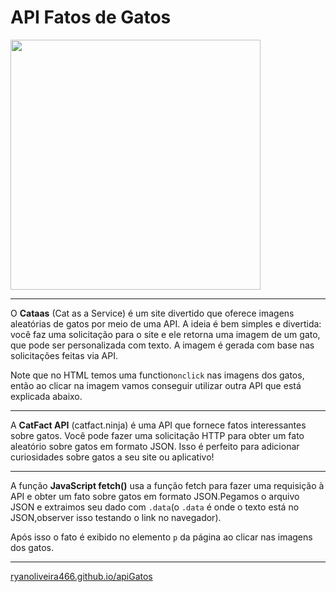 # API Fatos de Gatos

<img src="https://www.petz.com.br/blog/wp-content/uploads/2020/08/cat-sitter-felino-1280x720.jpg"  width=400 />

---

O **Cataas** (Cat as a Service) é um site divertido que oferece imagens aleatórias de gatos por meio de uma API. A ideia é bem simples e divertida: você faz uma solicitação para o site e ele retorna uma imagem de um gato, que pode ser personalizada com texto. A imagem é gerada com base nas solicitações feitas via API.

Note que no HTML temos uma function`onclick` nas imagens dos gatos, então ao clicar na imagem vamos conseguir utilizar outra API que está explicada abaixo.

---


A **CatFact API** (catfact.ninja) é uma API que fornece fatos interessantes sobre gatos. Você pode fazer uma solicitação HTTP para obter um fato aleatório sobre gatos em formato JSON. Isso é perfeito para adicionar curiosidades sobre gatos a seu site ou aplicativo!

---

A função **JavaScript fetch()** usa a função fetch para fazer uma requisição à API e obter um fato sobre gatos em formato JSON.Pegamos o arquivo JSON e extraimos seu dado com `.data`(o `.data` é onde o texto está no JSON,observer isso testando o link no navegador). 

Após isso o  fato é exibido no elemento `p` da página ao clicar nas imagens dos gatos.

---

[ryanoliveira466.github.io/apiGatos](https://ryanoliveira466.github.io/apiGatos/)


